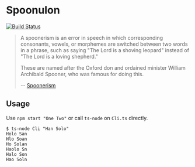 # Spoonulon

[![Build Status](https://travis-ci.org/horhof/Spoonulon.svg?branch=master)](https://travis-ci.org/horhof/Spoonulon)

>  A spoonerism is an error in speech in which corresponding consonants, vowels, or morphemes are switched between two words in a phrase, such as saying "The Lord is a shoving leopard" instead of "The Lord is a loving shepherd." 
>
> These are named after the Oxford don and ordained minister William Archibald Spooner, who was famous for doing this.
>
> -- [Spoonerism](https://en.wikipedia.org/wiki/Spoonerism)

## Usage

Use `npm start "One Two"` or call `ts-node` on `Cli.ts` directly.

```shell
$ ts-node Cli "Han Solo"
Holo San
Hlo Soan
Ho Solan
Haolo Sn
Halo Son
Hao Soln
```